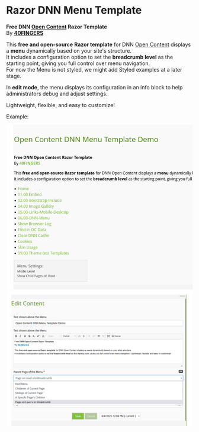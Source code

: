 # Razor DNN Menu Template

**Free DNN [Open Content](https://opencontent.readme.io/) Razor Template**  
By [**40FINGERS**](https://www.40fingers.net)

This **free and open-source** **Razor template** for DNN [Open Content](https://opencontent.readme.io/) displays a **menu** dynamically based on your site's structure.  
It includes a configuration option to set the **breadcrumb level** as the starting point, giving you full control over menu navigation.  
For now the Menu is not styled, we might add Styled examples at a later stage.

In **edit mode**, the menu displays its configuration in an info block to help administrators debug and adjust settings.

Lightweight, flexible, and easy to customize!

Example:

![View](menu1.png "DNN Opne Content Menu Example")
![Settings](settings.png "DNN Opcne Content Menu Settings")
